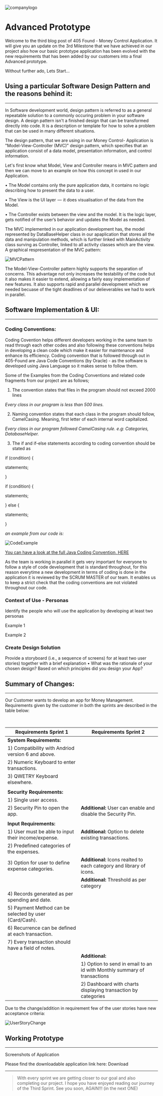 ![companylogo]({{site.baseurl}}/images/405logo.png)

# Advanced Prototype 

Welcome to the third blog post of 405 Found - Money Control Application. It will give you an update on the 3rd Milestone that we have achieved in our project also how our basic prototype application has been evolved with the new requirements that has been added by our customers into a final Advanced prototype.

Without further ado, Lets Start...

## Using a particular Software Design Pattern and the reasons behind it:  
---------------


In Software development world, design pattern is referred to as a general repeatable solution to a commonly occuring problem in your software design. A design pattern isn't a finished design that can be transformed directly into code. It is a description or template for how to solve a problem that can be used in many different situations.

The design pattern, that we are using in our Money Control- Application is "Model-View-Controller (MVC)" design pattern, which specifies that an application consist of a data model, presentation information, and control information.

Let's first know what Model, View and Controller means in MVC pattern and then we can move to an example on how this concept in used in our Application.

• The Model contains only the pure application data, it contains no logic describing how to present the data to a user.

• The View is the UI layer  —  it does visualisation of the data from the Model.

• The Controller exists between the view and the model. It is the logic layer, gets notified of the user’s behavior and updates the Model as needed.

The MVC implemented in our application development has, the model represented by DataBaseHelper class in our apaplication that stores all the data and manipulation methods, which is further linked with MainActivity class surving as Controller, linked to all activity classes which are the view. A graphical respresentation of the MVC pattern:

![MVCPattern]({{site.baseurl}}/images/designpattern.jpg)

The Model-View-Controller pattern highly supports the separation of concerns. This advantage not only increases the testability of the code but it also makes it easier to extend, allowing a fairly easy implementation of new features. It also supports rapid and parallel development which we needed becuase of the tight deadlines of our delieverables we had to work in parallel.

## Software Implementation & UI:
-----------


### Coding Conventions:

Coding Covention helps different developers working in the same team to read through each other codes and also following these conventions helps in developing a clean code which make it easier for maintenance and enhance its efficiency. Coding convention that is followed through out in 405-Found are Java Code Conventions (by Oracle) - as the software is developed using Java Language so it makes sense to follow them. 


Some of the Examples from the Coding Conventions and related code fragments from our project are as follows;

1) The convention states that files in the program should not exceed 2000 lines 

*Every class in our program is less than 500 lines.*

2) Naming convention states that each class in the program should follow, CamelCasing. Meaning, first letter of each internal word capitalized.

*Every class in our program followed CamelCasing rule. e.g: Categories, DatabaseHelper.*

3) The if and if-else statements according to coding convention should be stated as 


if  (condition) { 
   
   statements;  
   
   }
       
       
if  (condition) { 
   
   statements; 
  
  } else {
  
  statements;
  
  }
    
 
 *an example from our code is:*
 
 ![CodeExample]({{site.baseurl}}/images/CodeExample.JPG)


<span style="color:#0000FF">[You can have a look at the full Java Coding Convention, HERE](https://www.oracle.com/technetwork/java/codeconventions-150003.pdf)</span>


As the team is working in parallel it gets very important for everyone to follow a style of code development that is standard throughout, for this reason everytime a new development in terms of coding is done in the application it is reviewed by the SCRUM MASTER of our team. It enables us to keep a strict check that the coding conventions are not violated throughout our code. 


### Context of Use - Personas
Identify the people who will use the application by developing at least two personas 

Example 1

Example 2


### Create Design Solution
Provide a storyboard (i.e., a sequence of screens) for at least two user stories) together with a brief explanation
• What was the rationale of your chosen design? Based on which principles did you design your App?


## Summary of Changes:
----------

Our Customer wants to develop an app for Money Management. Requirements given by the customer in both the sprints are described in the table below:

<br>

| Requirements Sprint 1                                  | Requirements Sprint 2		                                                |
| -------------------------------                        |------------------------------	                                          | 
| **System Requirements:**                               |			                                                                  |
| 1) Compatibility with Andriod version 6 and above.     |       		                                                               |
| 2) Numeric Keyboard to enter transactions.             |      			                                                            |  
| 3) QWETRY Keyboard elsewhere.                          |      			                                                            |  
|                                                        | 	                                                                        |
| **Security Requirements:**                             |               		                                                      |
| 1) Single user access.                                 |              			                                                   |  
| 2) Security Pin to open the app.                       | **Additional:** User can enable and disable the Security Pin.            |  
|                                                        | 	                                                                        |
| **Input Requirements:**                                |			                                                                  |
| 1) User must be able to input their income/expense.    | **Additional:** Option to delete existing transactions.              		|
| 2) Predefined categories of the expenses.              |      			                                                            |  
| 3) Option for user to define expense categories.       | **Additional:** Icons realted to each category and library of icons.     |  
|                                                        | **Additional:** Threshold as per category                                |
| 4) Records generated as per spending and date.         |                                                                          |
| 5) Payment Method can be selected by user (Card/Cash). |                                                                          |
| 6) Recurrence can be defined at each transaction.      |                                                                          |
| 7) Every transaction should have a field of notes.     |                                                                          |
|                                                        | **Additional:**                                                          |
|                                                        | 1) Option to send in email to an id with Monthly summary of transactions |
|                                                        | 2) Dashboard with charts displaying transaction by categories	         |


Due to the change/addition in requirement few of the user stories have new acceptance criteria:


![UserStoryChange]({{site.baseurl}}/images/UserStory.jpg)


## Working Prototype
-----

Screenshots of Application


Please find the downloadable application link here: Download

---------

> With every sprint we are getting closer to our goal and also completing our project. I hope you have enjoyed reading our journey of the Third Sprint. See you soon, AGAIN!!! (in the next ONE)
